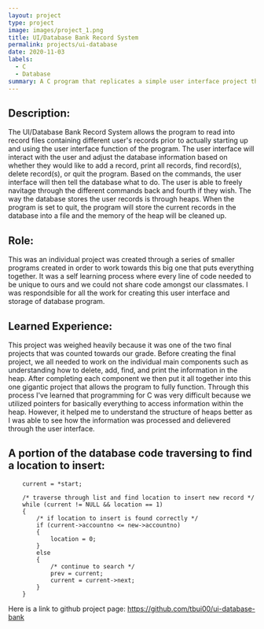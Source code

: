 ```yaml
---
layout: project
type: project
image: images/project_1.png
title: UI/Database Bank Record System
permalink: projects/ui-database
date: 2020-11-03
labels:
  - C
  - Database
summary: A C program that replicates a simple user interface project that stores records of users in a database. 
---
```


## Description: 
The UI/Database Bank Record System allows the program to read into record files containing different user's records prior to actually starting up and using the user interface function of the program. The user interface will interact with the user and adjust the database information based on whether they would like to add a record, print all records, find record(s), delete record(s), or quit the program. Based on the commands, the user interface will then tell the database what to do. The user is able to freely navitage through the different commands back and fourth if they wish. The way the database stores the user records is through heaps. When the program is set to quit, the program will store the current records in the database into a file and the memory of the heap will be cleaned up. 

## Role:
This was an individual project was created through a series of smaller programs created in order to work towards this big one that puts everything together. It was a self learning process where every line of code needed to be unique to ours and we could not share code amongst our classmates. I was respondsible for all the work for creating this user interface and storage of database program. 

## Learned Experience:
This project was weighed heavily because it was one of the two final projects that was counted towards our grade. Before creating the final project, we all needed to work on the individual main components such as understanding how to delete, add, find, and print the information in the heap. After completing each component we then put it all together into this one gigantic project that allows the program to fully function. Through this process I've learned that programming for C was very difficult because we utilized pointers for basically everything to access information within the heap. However, it helped me to understand the structure of heaps better as I was able to see how the information was processed and delievered through the user interface. 

## A portion of the database code traversing to find a location to insert:

        current = *start;

        /* traverse through list and find location to insert new record */
        while (current != NULL && location == 1)
        {
            /* if location to insert is found correctly */
            if (current->accountno <= new->accountno)
            {
                location = 0;
            }
            else
            {
                /* continue to search */
                prev = current;
                current = current->next;
            }
        }


Here is a link to github project page: https://github.com/tbui00/ui-database-bank

